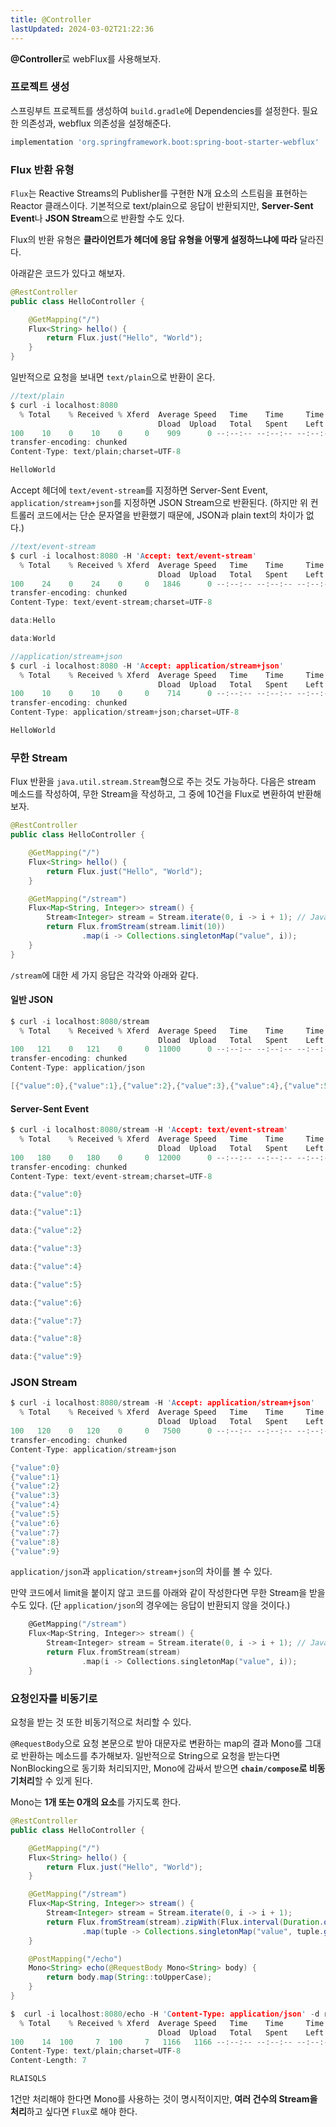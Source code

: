 ```yaml
---
title: @Controller
lastUpdated: 2024-03-02T21:22:36
---
```


**@Controller**로 webFlux를 사용해보자.

### 프로젝트 생성

스프링부트 프로젝트를 생성하여 `build.gradle`에 Dependencies를 설정한다. 필요한 의존성과, webflux 의존성을 설정해준다.

```groovy
implementation 'org.springframework.boot:spring-boot-starter-webflux'
```

### Flux 반환 유형

`Flux`는 Reactive Streams의 Publisher를 구현한 N개 요소의 스트림을 표현하는 Reactor 클래스이다. 기본적으로 text/plain으로 응답이 반환되지만, **Server-Sent Event**나 **JSON Stream**으로 반환할 수도 있다.

Flux의 반환 유형은 **클라이언트가 헤더에 응답 유형을 어떻게 설정하느냐에 따라** 달라진다.

아래같은 코드가 있다고 해보자.

```java
@RestController
public class HelloController {

    @GetMapping("/")
    Flux<String> hello() {
        return Flux.just("Hello", "World");
    }
}
```
 
일반적으로 요청을 보내면 `text/plain`으로 반환이 온다.

```c
//text/plain
$ curl -i localhost:8080
  % Total    % Received % Xferd  Average Speed   Time    Time     Time  Current
                                 Dload  Upload   Total   Spent    Left  Speed
100    10    0    10    0     0    909      0 --:--:-- --:--:-- --:--:--  1000HTTP/1.1 200 OK
transfer-encoding: chunked
Content-Type: text/plain;charset=UTF-8

HelloWorld
```

Accept 헤더에 `text/event-stream`를 지정하면 Server-Sent Event, `application/stream+json`를 지정하면 JSON Stream으로 반환된다. (하지만 위 컨트롤러 코드에서는 단순 문자열을 반환했기 때문에, JSON과 plain text의 차이가 없다.)

```c
//text/event-stream
$ curl -i localhost:8080 -H 'Accept: text/event-stream'
  % Total    % Received % Xferd  Average Speed   Time    Time     Time  Current
                                 Dload  Upload   Total   Spent    Left  Speed
100    24    0    24    0     0   1846      0 --:--:-- --:--:-- --:--:--  2000HTTP/1.1 200 OK
transfer-encoding: chunked
Content-Type: text/event-stream;charset=UTF-8

data:Hello

data:World
```

```c
//application/stream+json
$ curl -i localhost:8080 -H 'Accept: application/stream+json'
  % Total    % Received % Xferd  Average Speed   Time    Time     Time  Current
                                 Dload  Upload   Total   Spent    Left  Speed
100    10    0    10    0     0    714      0 --:--:-- --:--:-- --:--:--   769HTTP/1.1 200 OK
transfer-encoding: chunked
Content-Type: application/stream+json;charset=UTF-8

HelloWorld
```

### 무한 Stream

Flux 반환을 `java.util.stream.Stream`형으로 주는 것도 가능하다. 다음은 stream 메소드를 작성하여, 무한 Stream을 작성하고, 그 중에 10건을 Flux로 변환하여 반환해 보자.

```java
@RestController
public class HelloController {

    @GetMapping("/")
    Flux<String> hello() {
        return Flux.just("Hello", "World");
    }

    @GetMapping("/stream")
    Flux<Map<String, Integer>> stream() {
        Stream<Integer> stream = Stream.iterate(0, i -> i + 1); // Java8의 무한Stream
        return Flux.fromStream(stream.limit(10))
                .map(i -> Collections.singletonMap("value", i));
    }
}
```

`/stream`에 대한 세 가지 응답은 각각와 아래와 같다.

#### 일반 JSON

```c
$ curl -i localhost:8080/stream
  % Total    % Received % Xferd  Average Speed   Time    Time     Time  Current
                                 Dload  Upload   Total   Spent    Left  Speed
100   121    0   121    0     0  11000      0 --:--:-- --:--:-- --:--:-- 12100HTTP/1.1 200 OK
transfer-encoding: chunked
Content-Type: application/json

[{"value":0},{"value":1},{"value":2},{"value":3},{"value":4},{"value":5},{"value":6},{"value":7},{"value":8},{"value":9}]
```

#### Server-Sent Event

```c
$ curl -i localhost:8080/stream -H 'Accept: text/event-stream'
  % Total    % Received % Xferd  Average Speed   Time    Time     Time  Current
                                 Dload  Upload   Total   Spent    Left  Speed
100   180    0   180    0     0  12000      0 --:--:-- --:--:-- --:--:-- 12000HTTP/1.1 200 OK
transfer-encoding: chunked
Content-Type: text/event-stream;charset=UTF-8

data:{"value":0}

data:{"value":1}

data:{"value":2}

data:{"value":3}

data:{"value":4}

data:{"value":5}

data:{"value":6}

data:{"value":7}

data:{"value":8}

data:{"value":9}
```

### JSON Stream

```c
$ curl -i localhost:8080/stream -H 'Accept: application/stream+json'
  % Total    % Received % Xferd  Average Speed   Time    Time     Time  Current
                                 Dload  Upload   Total   Spent    Left  Speed
100   120    0   120    0     0   7500      0 --:--:-- --:--:-- --:--:--  7500HTTP/1.1 200 OK
transfer-encoding: chunked
Content-Type: application/stream+json

{"value":0}
{"value":1}
{"value":2}
{"value":3}
{"value":4}
{"value":5}
{"value":6}
{"value":7}
{"value":8}
{"value":9}
````

`application/json`과 `application/stream+json`의 차이를 볼 수 있다.

만약 코드에서 limit을 붙이지 않고 코드를 아래와 같이 작성한다면 무한 Stream을 받을 수도 있다. (단 `application/json`의 경우에는 응답이 반환되지 않을 것이다.)

```c
    @GetMapping("/stream")
    Flux<Map<String, Integer>> stream() {
        Stream<Integer> stream = Stream.iterate(0, i -> i + 1); // Java8의 무한Stream
        return Flux.fromStream(stream)
                .map(i -> Collections.singletonMap("value", i));
    }
```

### 요청인자를 비동기로

요청을 받는 것 또한 비동기적으로 처리할 수 있다.

`@RequestBody`으로 요청 본문으로 받아 대문자로 변환하는 map의 결과 Mono를 그대로 반환하는 메소드를 추가해보자. 일반적으로 String으로 요청을 받는다면 NonBlocking으로 동기화 처리되지만, Mono에 감싸서 받으면 **`chain/compose`로 비동기처리**할 수 있게 된다.

Mono는 **1개 또는 0개의 요소**를 가지도록 한다.

```java
@RestController
public class HelloController {

    @GetMapping("/")
    Flux<String> hello() {
        return Flux.just("Hello", "World");
    }

    @GetMapping("/stream")
    Flux<Map<String, Integer>> stream() {
        Stream<Integer> stream = Stream.iterate(0, i -> i + 1);
        return Flux.fromStream(stream).zipWith(Flux.interval(Duration.ofSeconds(1)))
                .map(tuple -> Collections.singletonMap("value", tuple.getT1() /* 튜플의 첫 번째 요소 = Stream<Integer> 요소 */));
    }

    @PostMapping("/echo")
    Mono<String> echo(@RequestBody Mono<String> body) {
        return body.map(String::toUpperCase);
    }
}
```

```c
$  curl -i localhost:8080/echo -H 'Content-Type: application/json' -d rlaisqls
  % Total    % Received % Xferd  Average Speed   Time    Time     Time  Current
                                 Dload  Upload   Total   Spent    Left  Speed
100    14  100     7  100     7   1166   1166 --:--:-- --:--:-- --:--:--  2800HTTP/1.1 200 OK
Content-Type: text/plain;charset=UTF-8
Content-Length: 7

RLAISQLS
```

1건만 처리해야 한다면 Mono를 사용하는 것이 명시적이지만, **여러 건수의 Stream을 처리**하고 싶다면 `Flux`로 해야 한다.
